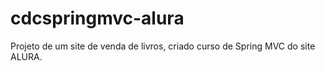 # cdcspringmvc-alura
Projeto de um site de venda de livros, criado curso de Spring MVC do site ALURA.
